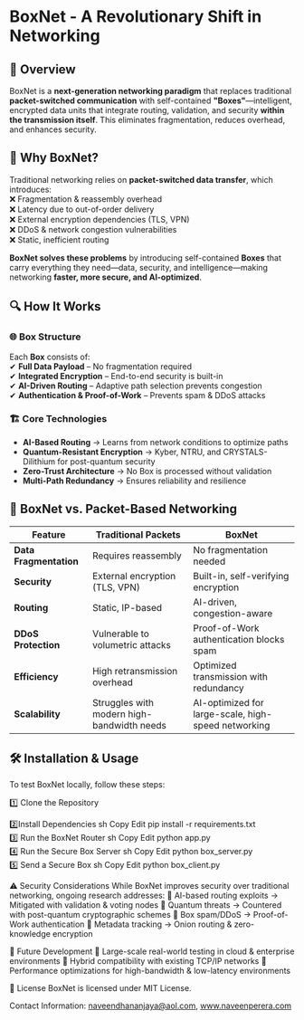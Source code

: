# BoxNet - A Revolutionary Shift in Networking  

## 📌 Overview  
BoxNet is a **next-generation networking paradigm** that replaces traditional **packet-switched communication** with self-contained **"Boxes"**—intelligent, encrypted data units that integrate routing, validation, and security **within the transmission itself**. This eliminates fragmentation, reduces overhead, and enhances security.  

## 🚀 Why BoxNet?  
Traditional networking relies on **packet-switched data transfer**, which introduces:  
❌ Fragmentation & reassembly overhead  
❌ Latency due to out-of-order delivery  
❌ External encryption dependencies (TLS, VPN)  
❌ DDoS & network congestion vulnerabilities  
❌ Static, inefficient routing  

**BoxNet solves these problems** by introducing self-contained **Boxes** that carry everything they need—data, security, and intelligence—making networking **faster, more secure, and AI-optimized**.  

## 🔍 How It Works  
### 🌐 **Box Structure**  
Each **Box** consists of:  
✔ **Full Data Payload** – No fragmentation required  
✔ **Integrated Encryption** – End-to-end security is built-in  
✔ **AI-Driven Routing** – Adaptive path selection prevents congestion  
✔ **Authentication & Proof-of-Work** – Prevents spam & DDoS attacks  

### 🏗 **Core Technologies**  
- **AI-Based Routing** → Learns from network conditions to optimize paths  
- **Quantum-Resistant Encryption** → Kyber, NTRU, and CRYSTALS-Dilithium for post-quantum security  
- **Zero-Trust Architecture** → No Box is processed without validation  
- **Multi-Path Redundancy** → Ensures reliability and resilience  

## 🔄 BoxNet vs. Packet-Based Networking  
| Feature | Traditional Packets | BoxNet |  
|---------|--------------------|--------|  
| **Data Fragmentation** | Requires reassembly | No fragmentation needed |  
| **Security** | External encryption (TLS, VPN) | Built-in, self-verifying encryption |  
| **Routing** | Static, IP-based | AI-driven, congestion-aware |  
| **DDoS Protection** | Vulnerable to volumetric attacks | Proof-of-Work authentication blocks spam |  
| **Efficiency** | High retransmission overhead | Optimized transmission with redundancy |  
| **Scalability** | Struggles with modern high-bandwidth needs | AI-optimized for large-scale, high-speed networking |  

## 🛠 Installation & Usage  
To test BoxNet locally, follow these steps:  

1️⃣ Clone the Repository

2️⃣Install Dependencies
sh
Copy
Edit
pip install -r requirements.txt  
3️⃣ Run the BoxNet Router
sh
Copy
Edit
python app.py  
4️⃣ Run the Secure Box Server
sh
Copy
Edit
python box_server.py  
5️⃣ Send a Secure Box
sh
Copy
Edit
python box_client.py  

⚠️ Security Considerations
While BoxNet improves security over traditional networking, ongoing research addresses:
🔹 AI-based routing exploits → Mitigated with validation & voting nodes
🔹 Quantum threats → Countered with post-quantum cryptographic schemes
🔹 Box spam/DDoS → Proof-of-Work authentication
🔹 Metadata tracking → Onion routing & zero-knowledge encryption

📅 Future Development
🔸 Large-scale real-world testing in cloud & enterprise environments
🔸 Hybrid compatibility with existing TCP/IP networks
🔸 Performance optimizations for high-bandwidth & low-latency environments

📜 License
BoxNet is licensed under MIT License.

Contact Information: naveendhananjaya@aol.com, www.naveenperera.com
